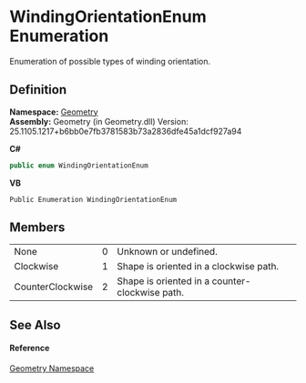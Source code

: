 # WindingOrientationEnum Enumeration


Enumeration of possible types of winding orientation.



## Definition
**Namespace:** <a href="eb409b48-e279-bdb4-daf3-3196b72d55a2.md">Geometry</a>  
**Assembly:** Geometry (in Geometry.dll) Version: 25.1105.1217+b6bb0e7fb3781583b73a2836dfe45a1dcf927a94

**C#**
``` C#
public enum WindingOrientationEnum
```
**VB**
``` VB
Public Enumeration WindingOrientationEnum
```



## Members
<table>
<tr>
<td>None</td>
<td>0</td>
<td>Unknown or undefined.</td></tr>
<tr>
<td>Clockwise</td>
<td>1</td>
<td>Shape is oriented in a clockwise path.</td></tr>
<tr>
<td>CounterClockwise</td>
<td>2</td>
<td>Shape is oriented in a counter-clockwise path.</td></tr>
</table>

## See Also


#### Reference
<a href="eb409b48-e279-bdb4-daf3-3196b72d55a2.md">Geometry Namespace</a>  
